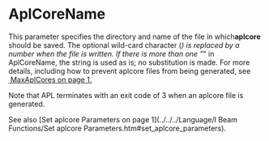 # AplCoreName

This parameter specifies the directory and name of the file in which**aplcore** should be saved. The optional wild-card character (*) is replaced by a number when the file is written. If there is more than one "*" in AplCoreName, the string is used as is; no substitution is made. For more details, including how to prevent aplcore files from being generated, see [ MaxAplCores on page 1.](maxaplcores.md)

Note that APL terminates with an exit code of 3 when an aplcore file is generated.

See also [Set aplcore Parameters on page 1](../../../Language/I Beam Functions/Set aplcore Parameters.htm#set_aplcore_parameters).
